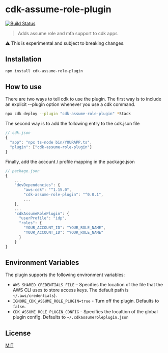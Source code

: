 # cdk-assume-role-plugin

[![Build Status](https://github.com/hupe1980/cdk-multi-profile-plugin/workflows/Build/badge.svg)](https://github.com/hupe1980/cdk-multi-profile-plugin/workflows/Build/badge.svg)

> Adds assume role and mfa support to cdk apps

:warning: This is experimental and subject to breaking changes.

## Installation

```bash
npm install cdk-assume-role-plugin
```

## How to use

There are two ways to tell cdk to use the plugin. The first way is to include an explicit --plugin option whenever you use a cdk command.

```bash
npx cdk deploy --plugin "cdk-assume-role-plugin" *Stack
```

The second way is to add the following entry to the cdk.json file

```javascript
// cdk.json
{
  "app": "npx ts-node bin/YOURAPP.ts",
  "plugin": ["cdk-assume-role-plugin"]
}
```

Finally, add the account / profile mapping in the package.json

```javascript
// package.json
{
    ...
    "devDependencies": {
        "aws-cdk": "^1.15.0",
        "cdk-assume-role-plugin": "^0.0.1",
        ...
    },
    ...
    "cdkAssumeRolePlugin": {
      "userProfile": "idp",
      "roles": {
        "YOUR_ACCOUNT_ID": "YOUR_ROLE_NAME",
        "YOUR_ACCOUNT_ID": "YOUR_ROLE_NAME"
      }
    }
}
```

## Environment Variables

The plugin supports the following environment variables:

- `AWS_SHARED_CREDENTIALS_FILE` – Specifies the location of the file that the AWS CLI uses to store access keys. The default path is `~/.aws/credentials`).
- `IGNORE_CDK_ASSUME_ROLE_PLUGIN=true` - Turn off the plugin. Defaults to `false`.
- `CDK_ASSUME_ROLE_PLUGIN_CONFIG` - Specifies the localtion of the global plugin config. Defaults to `~/.cdkassumeroleplugin.json`

## License

[MIT](LICENSE)
